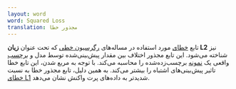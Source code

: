 ```yaml
---
layout: word
word: Squared Loss
translation: مجذور خطا
---
```


تابع [خطای](/L/loss) مورد استفاده در مساله‌های [رگرسیون خطی](/L/linear_regression) که تحت عنوان **زیان L2** نیز شناخته می‌شود. این تابع مجذور اختلاف بین مقدار پیش‌بینی‌شده توسط مدل و [برچسب](/L/label) واقعی یک [نمونه](/E/example) برچسب‌زده‌شده را محاسبه می‌کند. با توجه به مربع شدن، این تابع خطا تاثیر پیش‌بینی‌های اشتباه را بیشتر می‌کند. به همین دلیل، تابع مجذور خطا به نسبت [خطای L1](/L/l1_loss) شدیدتر به داده‌های پرت واکنش نشان می‌دهد.
